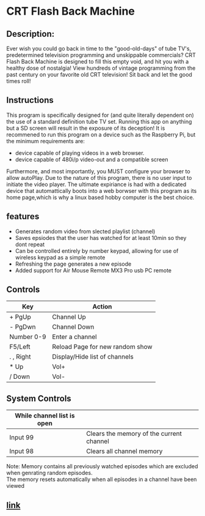 # CRT Flash Back Machine
## Description:  


Ever wish you could go back in time to the "good-old-days" of tube TV's, predetermined television programming and unskippable commercials? CRT Flash Back Machine is designed to fill this empty void, and hit you with a healthy dose of nostalgia! View hundreds of vintage programming from the past century on your favorite old CRT television! Sit back and let the good times roll!

## Instructions
This program is specifically designed for (and quite literally dependent on) the use of a standard definition tube TV set. Running this app on anything but a SD screen will result in the exposure of its deception! It is recommened to run this program on a device such as the Raspberry Pi, but the minimum requirements are:

- device capable of playing videos in a web browser.
- device capable of 480i/p video-out and a compatible screen

Furthermore, and most importantly, you MUST configure your browser to allow autoPlay. Due to the nature of this program, there is no user input to initiate the video player. The ultimate expiriance is had with a dedicated device that automattically boots into a web borwser with this program as its home page,which is why a linux based hobby computer is the best choice.

## features

- Generates random video from slected playlist (channel)
- Saves epsiodes that the user has watched for at least 10min so they dont repeat
- Can be controlled entirely by number keypad, allowing for use of wireless keypad as a simple remote
- Refreshing the page generates a new episode
- Added support for Air Mouse Remote MX3 Pro usb PC remote

## Controls
| Key  |Action   |
| ------------ | ------------ |
|  + PgUp |   Channel Up |
|  - PgDwn|  Channel Down  |
| Number 0-9  |  Enter a channel  |
|  F5/Left | Reload Page for new random show  |
|  . , Right | Display/Hide list of channels  |
|  * Up   |Vol+|
|  / Down  |Vol-|

## System Controls
|While channel list is open| |
|---------------|---------------|
|Input 99| Clears the memory of the current channel|
|Input 98| Clears all channel memory|  

Note: Memory contains all previously watched episodes which are excluded when genrating random episodes.  
The memory resets automatically when all episodes in a channel have been viewed

## [link](https://chriskurz098.github.io/80sGameshowPlayer/)
